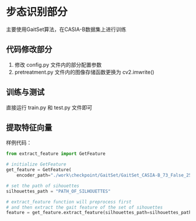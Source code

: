 # 步态识别部分

主要使用GaitSet算法，在CASIA-B数据集上进行训练

## 代码修改部分

1. 修改 config.py 文件内的部分配置参数
2. pretreatment.py 文件内的图像存储函数更换为 cv2.imwrite()

## 训练与测试

直接运行 train.py 和 test.py 文件即可

## 提取特征向量

样例代码：

```python
from extract_feature import GetFeature

# initialize GetFeature
get_feature = GetFeature(
    encoder_path="./work\checkpoint/GaitSet/GaitSet_CASIA-B_73_False_256_0.2_128_full_30-80000-encoder.ptm")

# set the path of sihouettes
silhouettes_path = "PATH_OF_SILHOUETTES"

# extract_feature function will preprocess first 
# and then extract the gait feature of the set of sihouettes
feature = get_feature.extract_feature(silhouettes_path=silhouettes_path)
```